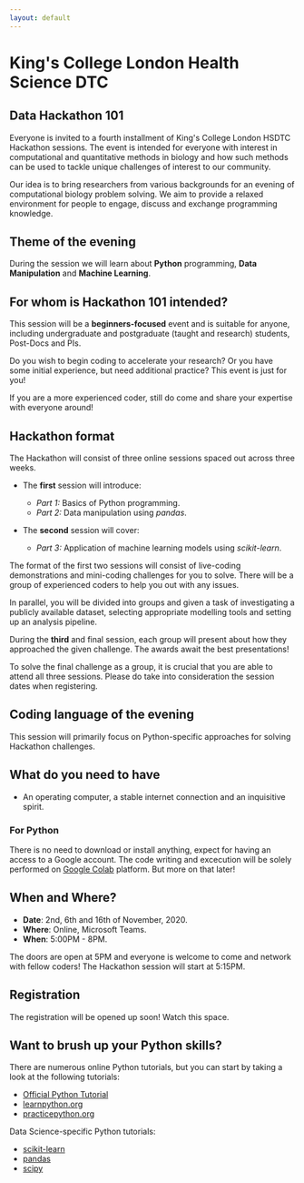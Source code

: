 ```yaml
---
layout: default
---
```


# King's College London Health Science DTC

## Data Hackathon 101

Everyone is invited to a fourth installment of King's College London HSDTC Hackathon sessions. The event is intended for everyone with interest in computational and quantitative methods in biology and how such methods can be used to tackle unique challenges of interest to our community.

Our idea is to bring researchers from various backgrounds for an evening of computational biology problem solving. We aim to provide a relaxed environment for people to engage, discuss and exchange programming knowledge.

## Theme of the evening

During the session we will learn about __Python__ programming, __Data Manipulation__ and __Machine Learning__.

## For whom is Hackathon 101 intended?

This session will be a __beginners-focused__ event and is suitable for anyone, including undergraduate and postgraduate (taught and research) students, Post-Docs and PIs. 

Do you wish to begin coding to accelerate your research? Or you have some initial experience, but need additional practice? This event is just for you! 

If you are a more experienced coder, still do come and share your expertise with everyone around!

## Hackathon format

The Hackathon will consist of three online sessions spaced out across three weeks. 

- The __first__ session will introduce:
	- _Part 1:_ Basics of Python programming.
	- _Part 2:_ Data manipulation using _pandas_.

- The __second__ session will cover:
	- _Part 3:_ Application of machine learning models using _scikit-learn_.

The format of the first two sessions will consist of live-coding demonstrations and mini-coding challenges for you to solve. There will be a group of experienced coders to help you out with any issues.

In parallel, you will be divided into groups and given a task of investigating a publicly available dataset, selecting appropriate modelling tools and setting up an analysis pipeline.

During the __third__ and final session, each group will present about how they approached the given challenge. The awards await the best presentations!

To solve the final challenge as a group, it is crucial that you are able to attend all three sessions. Please do take into consideration the session dates when registering.

## Coding language of the evening

This session will primarily focus on Python-specific approaches for solving Hackathon challenges. 

## What do you need to have

- An operating computer, a stable internet connection and an inquisitive spirit.

### For Python

There is no need to download or install anything, expect for having an access to a Google account. The code writing and excecution will be solely performed on [Google Colab](https://colab.research.google.com/) platform. But more on that later!

## When and Where?

- __Date__: 2nd, 6th and 16th of November, 2020.
- __Where__: Online, Microsoft Teams.
- __When__: 5:00PM - 8PM.

The doors are open at 5PM and everyone is welcome to come and network with fellow coders! The Hackathon session will start at 5:15PM.

## Registration

The registration will be opened up soon! Watch this space.

## Want to brush up your Python skills?

There are numerous online Python tutorials, but you can start by taking a look at the following tutorials:

- [Official Python Tutorial](https://docs.python.org/3/tutorial/index.html)
- [learnpython.org](https://www.learnpython.org/)
- [practicepython.org](https://www.practicepython.org/)

Data Science-specific Python tutorials:

- [scikit-learn](https://scikit-learn.org/stable/)
- [pandas](https://pandas.pydata.org/)
- [scipy](https://docs.scipy.org/doc/scipy/reference/)

